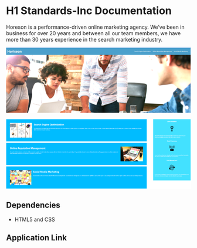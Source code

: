 # H1 Standards-Inc Documentation

Horeson is a performance-driven online marketing agency. We’ve been in business for over 20 years and between all our team members, we have more than 30 years experience in the search marketing industry.

![my screenshot](https://github.com/NickFS/H1-Standards-Inc/blob/master/Develop/assets/images/Horiseon-1.PNG)

![my screenshot](https://github.com/NickFS/H1-Standards-Inc/blob/master/Develop/assets/images/Horiseon-2.PNG)


## Dependencies
* HTML5 and CSS

## Application Link 



